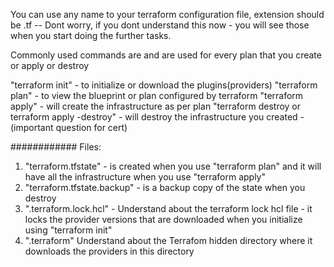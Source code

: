 You can use any name to your terraform configuration file, extension should be .tf -- Dont worry, if you dont understand this now - you will see those when you start doing the further tasks.

Commonly used commands are and are used for every plan that you create or apply or destroy 

"terraform init" - to initialize or download the plugins(providers)
"terraform plan" - to view the blueprint or plan configured by terraform
"terraform apply" - will create the infrastructure as per plan
"terraform destroy or terraform apply -destroy" - will destroy the infrastructure you created - (important question for cert)


############
Files: 
1) "terraform.tfstate" - is created when you use "terraform plan" and it will have all the infrastructure when you use "terraform apply" 
2) "terraform.tfstate.backup" - is a backup copy of the state when you destroy 
3) ".terraform.lock.hcl" - Understand about the terraform lock hcl file - it locks the provider versions that are downloaded when you initialize using "terraform init"
4) ".terraform" Understand about the Terrafom hidden directory where it downloads the providers in this directory
  
